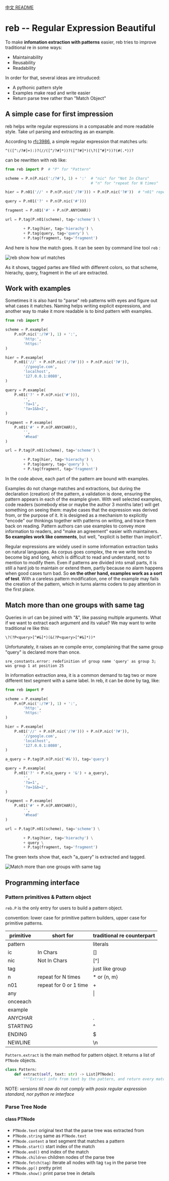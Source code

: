 [中文 README](./README.zh.md)

# reb -- Regular Expression Beautiful

To make **infomation extraction with patterns** easier, reb tries to improve traditional re in some ways:

* Maintainability
* Reusability
* Readability

In order for that, several ideas are intruduced:

* A pythonic pattern style
* Examples make read and write easier
* Return parse tree rather than "Match Object"

## A simple case for first impression

reb helps write regular expressions in a compasable and more readable style. Take url parsing and extracting as an example.

According to [rfc3986](https://tools.ietf.org/html/rfc3986), a simple regular expression that matches urls:

```re
^(([^:/?#]+):)?(//([^/?#]*))?([^?#]*)(\?([^#]*))?(#(.*))?
```

can be rewritten with reb like:

``` python
from reb import P  # "P" for "Pattern"

scheme = P.n(P.nic(':/?#'), 1) + ':'  # "nic" for "Not In Chars"
                                      # "n" for "repeat for N times"

hier = P.n01('//' + P.n(P.nic('/?#'))) + P.n(P.nic('?#'))  # "n01" repeat for zero or 1 time

query = P.n01('?' + P.n(P.nic('#')))

fragment = P.n01('#' + P.n(P.ANYCHAR))

url = P.tag(P.n01(scheme), tag='scheme') \

        + P.tag(hier, tag='hierachy') \
        + P.tag(query, tag='query') \
        + P.tag(fragment, tag='fragment')
```

And here is how the match goes. It can be seen by command line tool `reb` :

![reb show how url matches](./images/url.png)

As it shows, tagged partes are filled with different colors, so that scheme, hierachy, query, fragment in the url are extracted.

## Work with examples

Sometimes it is also hard to "parse" reb patterns with eyes and figure out what cases it matches. Naming helps writing explicit expressions, and another way to make it more readable is to bind pattern with examples.

``` python
from reb import P

scheme = P.example(
    P.n(P.nic(':/?#'), 1) + ':',
        'http:',
        'https:'
)

hier = P.example(
    P.n01('//' + P.n(P.nic('/?#'))) + P.n(P.nic('?#')),
        '//google.com',
        'localhost',
        '127.0.0.1:8080',
)

query = P.example(
    P.n01('?' + P.n(P.nic('#'))),
        '',
        '?a=1',
        '?a=1&b=2',
)

fragment = P.example(
    P.n01('#' + P.n(P.ANYCHAR)),
        '',
        '#head'
)

url = P.tag(P.n01(scheme), tag='scheme') \

        + P.tag(hier, tag='hierachy') \
        + P.tag(query, tag='query') \
        + P.tag(fragment, tag='fragment')
```

In the code above, each part of the pattern are bound with examples.

Examples do not change matches and extractions, but during the declaration (creation) of the pattern, a validation is done, ensuring the pattern appears in each of the example given. With well selected examples, code readers (somebody else or maybe the author 3 months later) will get something on seeing them: maybe cases that the expression was derived from, or the purpose of it. It is designed as a mechanism to explicitly "encode" our thinkings together with patterns on writing, and trace them back on reading. Pattern authors can use examples to convey more information to readers, and "make an agreement" easier with maintainers. **So examples work like comments**, but well, "explicit is better than implicit".

Regular expressions are widely used in some information extraction tasks on natural languages. As corpus goes complex, the re we write tend to become big and long, which is difficult to read and understand, not to mention to modify them. Even if patterns are divided into small parts, it is still a hard job to maintain or extend them, partly because no alarm happens when good cases turn bad. So **on the other hand, examples work as a sort of test**. With a careless pattern modification, one of the example may fails the creation of the pattern, which in turns alarms coders to pay attention in the first place.

## Match more than one groups with same tag

Queries in url can be joined with "&", like passing multiple arguments. What if we want to extract each argument and its value? We may want to write traditional re like this:

```re
\?(?P<query>[^#&]*)(&(?P<query>[^#&]*))*
```

Unfortunately, it raises an re compile error, complaining that the same group "query" is declared more than once.

```text
sre_constants.error: redefinition of group name 'query' as group 3; was group 1 at position 25
```

In information extraction area, it is a common demand to tag two or more different text segment with a same label. In reb, it can be done by tag, like:

``` python
from reb import P

scheme = P.example(
    P.n(P.nic(':/?#'), 1) + ':',
        'http:',
        'https:'
)

hier = P.example(
    P.n01('//' + P.n(P.nic('/?#'))) + P.n(P.nic('?#')),
        '//google.com',
        'localhost',
        '127.0.0.1:8080',
)

a_query = P.tag(P.n(P.nic('#&')), tag='query')

query = P.example(
    P.n01('?' + P.n(a_query + '&') + a_query),
        '',
        '?a=1',
        '?a=1&b=2',
)

fragment = P.example(
    P.n01('#' + P.n(P.ANYCHAR)),
        '',
        '#head'
)

url = P.tag(P.n01(scheme), tag='scheme') \

        + P.tag(hier, tag='hierachy') \
        + query \
        + P.tag(fragment, tag='fragment') 

```

The green texts show that, each "a\_query" is extracted and tagged.

![Match more than one groups with same tag](./images/url3.png)

## Programming interface

### Pattern primitives & Pattern object

`reb.P` is the only entry for users to build a pattern object.

convention: lower case for primitive pattern builders, upper case for primitive patterns.

| primitive | short for          | traditional re counterpart |
|-----------|--------------------|----------------------------|
| pattern   |                    | literals                   |
| ic        | In Chars           | []                         |
| nic       | Not In Chars       | \[^\]                      |
| tag       |                    | just like group            |
| n         | repeat for N times | \* or \{n, m\}             |
| n01       | repeat for 0 or 1 time | \+                     |
| any       |                    | \|                         |
| onceeach  |                    |                            |
| example   |                    |                            |
| ANYCHAR   |                    | \.                         |
| STARTING  |                    | ^                          |
| ENDING    |                    | \$                         |
| NEWLINE   |                    | \\n                        |

`Pattern.extract` is the main method for pattern object. It returns a list of `PTNode` objects.

```python
class Pattern:
    def extract(self, text: str) -> List[PTNode]:
        """Extract info from text by the pattern, and return every match, forming a parse tree"""
```

NOTE: *versions till now do not comply with posix regular expression standard, nor python re interface*

### Parse Tree Node

#### class PTNode

* `PTNode.text` original text that the parse tree was extracted from
* `PTNode.string` same as `PTNode.text`
* `PTNode.content` a text segment that matches a pattern
* `PTNode.start()` start index of the match
* `PTNode.end()` end index of the match
* `PTNode.children` children nodes of the parse tree
* `PTNode.fetch(tag)` iterate all nodes with tag `tag` in the parse tree
* `PTNode.pp()` pretty print
* `PTNode.show()` print parse tree in details

